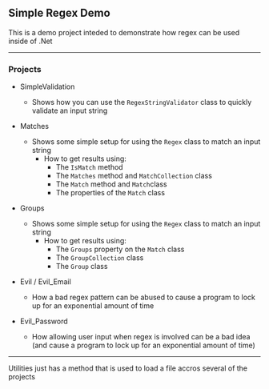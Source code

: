 ## Simple Regex Demo

This is a demo project inteded to demonstrate how regex can be used inside of .Net

---

### Projects

- SimpleValidation
  - Shows how you can use the `RegexStringValidator` class to quickly validate an input string
  
- Matches
  - Shows some simple setup for using the `Regex` class to match an input string
    - How to get results using:
      - The `IsMatch` method
      - The `Matches` method and `MatchCollection` class
      - The `Match` method and `Match`class
      - The properties of the `Match` class

- Groups
  - Shows some simple setup for using the `Regex` class to match an input string
    - How to get results using:
      - The `Groups` property on the `Match` class
      - The `GroupCollection` class
      - The `Group` class

- Evil / Evil_Email
  - How a bad regex pattern can be abused to cause a program to lock up for an exponential amount of time
  
- Evil_Password
  - How allowing user input when regex is involved can be a bad idea (and cause a program to lock up for an exponential amount of time)

---

Utilities just has a method that is used to load a file accros several of the projects
